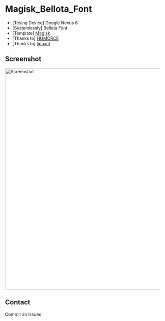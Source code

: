 # Magisk_Bellota_Font
* [Tesing Device] Google Nexus 6
* [Systemlessly] Bellota Font
* [Template] <a href="https://github.com/topjohnwu/magisk-module-template">Magisk</a>
* [Thanks to] <a href="https://github.com/Magisk-Modules-Repo/Systemlessly-Font-with-Tsukushimarugo-A-CJK-Sleek">HUMORCE</a>
* [Thanks to] <a href="https://forum.xda-developers.com/apps/magisk/magisk-module-android-o-notocoloremoji-t3608599">linuxct</a>

## Screenshot ##
<img src="" alt="Screenshot" height="720px">

## Contact ##
Commit an Issues
